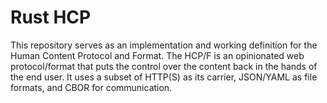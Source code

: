 # Rust HCP

This repository serves as an implementation and working definition for the Human Content Protocol and Format. The HCP/F is an opinionated web protocol/format that puts the control over the content back in the hands of the end user. It uses a subset of HTTP(S) as its carrier, JSON/YAML as file formats, and CBOR for communication.
